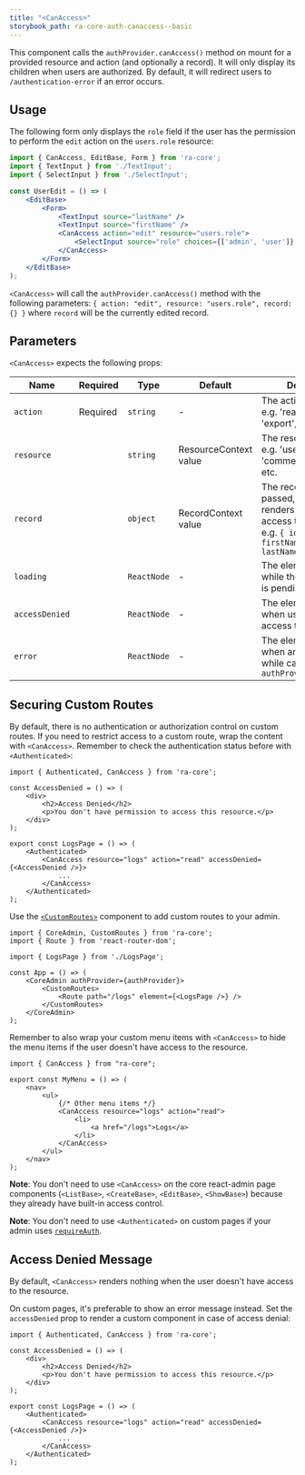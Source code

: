 ```yaml
---
title: "<CanAccess>"
storybook_path: ra-core-auth-canaccess--basic
---
```


This component calls the `authProvider.canAccess()` method on mount for a provided resource and action (and optionally a record). It will only display its children when users are authorized. By default, it will redirect users to `/authentication-error` if an error occurs.

## Usage

The following form only displays the `role` field if the user has the permission to perform the `edit` action on the `users.role` resource:

```jsx
import { CanAccess, EditBase, Form } from 'ra-core';
import { TextInput } from './TextInput';
import { SelectInput } from './SelectInput';

const UserEdit = () => (
    <EditBase>
        <Form>
            <TextInput source="lastName" />
            <TextInput source="firstName" />
            <CanAccess action="edit" resource="users.role">
                <SelectInput source="role" choices={['admin', 'user']} />
            </CanAccess>
        </Form>
    </EditBase>
);
```

`<CanAccess>` will call the `authProvider.canAccess()` method with the following parameters: `{ action: "edit", resource: "users.role", record: {} }` where `record` will be the currently edited record.

## Parameters

`<CanAccess>` expects the following props:

| Name           | Required | Type        | Default               | Description                                                                                                                                          |
| -------------- | -------- | ----------- | --------------------- | ---------------------------------------------------------------------------------------------------------------------------------------------------- |
| `action`       | Required | `string`    | -                     | The action to check, e.g. 'read', 'list', 'export', 'delete', etc.                                                                                   |
| `resource`     |          | `string`    | ResourceContext value | The resource to check, e.g. 'users', 'comments', 'posts', etc.                                                                                       |
| `record`       |          | `object`    | RecordContext value   | The record to check. If passed, the child only renders if the user has access to that record, e.g. `{ id: 123, firstName: "John", lastName: "Doe" }` |
| `loading`      |          | `ReactNode` | -                     | The element displayed while the `canAccess` call is pending                                                                                          |
| `accessDenied` |          | `ReactNode` | -                     | The element displayed when users are denied access to the resource                                                                                   |
| `error`        |          | `ReactNode` | -                     | The element displayed when an error occurs while calling `authProvider.canAccess`                                                                    |

## Securing Custom Routes

By default, there is no authentication or authorization control on custom routes. If you need to restrict access to a custom route, wrap the content with `<CanAccess>`. Remember to check the authentication status before with `<Authenticated>`:

```tsx
import { Authenticated, CanAccess } from 'ra-core';

const AccessDenied = () => (
    <div>
        <h2>Access Denied</h2>
        <p>You don't have permission to access this resource.</p>
    </div>
);

export const LogsPage = () => (
    <Authenticated>
        <CanAccess resource="logs" action="read" accessDenied={<AccessDenied />}>
            ...
        </CanAccess>
    </Authenticated>
);
```

Use the [`<CustomRoutes>`](../app-configuration/CustomRoutes.md) component to add custom routes to your admin.

```tsx
import { CoreAdmin, CustomRoutes } from 'ra-core';
import { Route } from 'react-router-dom';

import { LogsPage } from './LogsPage';

const App = () => (
    <CoreAdmin authProvider={authProvider}>
        <CustomRoutes>
            <Route path="/logs" element={<LogsPage />} />
        </CustomRoutes>
    </CoreAdmin>
);
```

Remember to also wrap your custom menu items with `<CanAccess>` to hide the menu items if the user doesn't have access to the resource.

```tsx
import { CanAccess } from "ra-core";

export const MyMenu = () => (
    <nav>
        <ul>
            {/* Other menu items */}
            <CanAccess resource="logs" action="read">
                <li>
                    <a href="/logs">Logs</a>
                </li>
            </CanAccess>
        </ul>
    </nav>
);
```

**Note**: You don't need to use `<CanAccess>` on the core react-admin page components (`<ListBase>`, `<CreateBase>`, `<EditBase>`, `<ShowBase>`) because they already have built-in access control.

**Note**: You don't need to use `<Authenticated>` on custom pages if your admin uses [`requireAuth`](../app-configuration/CoreAdmin.md#requireauth).

## Access Denied Message

By default, `<CanAccess>` renders nothing when the user doesn't have access to the resource.

On custom pages, it's preferable to show an error message instead. Set the `accessDenied` prop to render a custom component in case of access denial:

```tsx
import { Authenticated, CanAccess } from 'ra-core';

const AccessDenied = () => (
    <div>
        <h2>Access Denied</h2>
        <p>You don't have permission to access this resource.</p>
    </div>
);

export const LogsPage = () => (
    <Authenticated>
        <CanAccess resource="logs" action="read" accessDenied={<AccessDenied />}>
            ...
        </CanAccess>
    </Authenticated>
);
```
